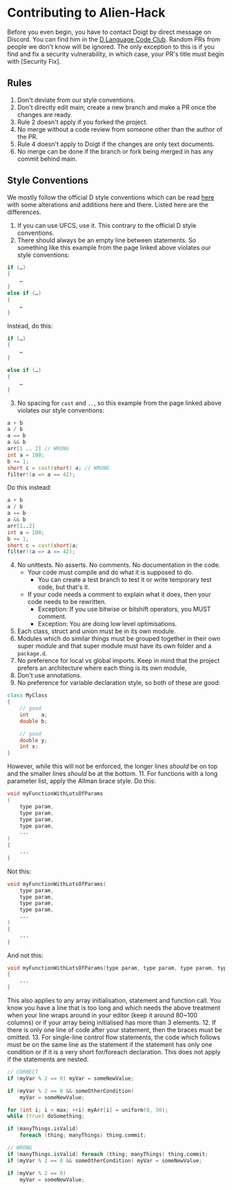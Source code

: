 # Contributing to Alien-Hack
Before you even begin, you have to contact Doigt by direct message on Discord. You can find him in the [D Language Code Club](https://discord.gg/bMZk9Q4). Random PRs from people we don't know will be ignored. The only exception to this is if you find and fix a security vulnerability, in which case, your PR's title must begin with \[Security Fix].

## Rules
1. Don't deviate from our style conventions.
2. Don't directly edit main; create a new branch and make a PR once the changes are ready.
3. Rule 2 doesn't apply if you forked the project.
4. No merge without a code review from someone other than the author of the PR.
5. Rule 4 doesn't apply to Doigt if the changes are only text documents.
6. No merge can be done if the branch or fork being merged in has any commit behind main.

## Style Conventions
We mostly follow the official D style conventions which can be read [here](https://dlang.org/dstyle.html) with some alterations and additions here and there. Listed here are the differences.

1. If you can use UFCS, use it. This contrary to the official D style conventions.
2. There should always be an empty line between statements. So something like this example from the page linked above violates our style conventions:
```d
if (…)
{
    …
}
else if (…)
{
    …
}
```
Instead, do this:
```d
if (…)
{
    …
}

else if (…)
{
    …
}
```
3. No spacing for `cast` and `..`, so this example from the page linked above violates our style conventions:
```d
a + b
a / b
a == b
a && b
arr[1 .. 2] // WRONG
int a = 100;
b += 1;
short c = cast(short) a; // WRONG
filter!(a => a == 42);
```
Do this instead:
```d
a + b
a / b
a == b
a && b
arr[1..2]
int a = 100;
b += 1;
short c = cast(short)a;
filter!(a => a == 42);
```
4. No unittests. No asserts. No comments. No documentation in the code.
   * Your code must compile and do what it is supposed to do.
     * You can create a test branch to test it or write temporary test code, but that's it.
   * If your code needs a comment to explain what it does, then your code needs to be rewritten.
     * Exception: If you use bitwise or bitshift operators, you MUST comment.
     * Exception: You are doing low level optimisations.
6. Each class, struct and union must be in its own module.
7. Modules which do similar things must be grouped together in their own super module and that super module must have its own folder and a `package.d`.
8. No preference for local vs global imports. Keep in mind that the project prefers an architecture where each thing is its own module,
9. Don't use annotations.
10. No preference for variable declaration style, so both of these are good:
```d
class MyClass
{
    // good
    int    a;
    double b;

    // good
    double y;
    int x;
}
```
However, while this will not be enforced, the longer lines _should_ be on top and the smaller lines _should_ be at the bottom.
11. For functions with a long parameter list, apply the Allman brace style. Do this:
```d
void myFunctionWithLotsOfParams
(
    type param,
    type param,
    type param,
    type param,
    ...
)
{
    ...
}
```
Not this:
```d
void myFunctionWithLotsOfParams(
    type param,
    type param,
    type param,
    type param,
    ...
)
{
    ...
}
```
And not this:
```d
void myFunctionWithLotsOfParams(type param, type param, type param, type param, ...)
{
    ...
}
```
This also applies to any array initialisation, statement and function call. You know you have a line that is too long and which needs the above treatment when your line wraps around in your editor (keep it around 80~100 columns) or if your array being initialised has more than 3 elements.
12. If there is only one line of code after your statement, then the braces must be omitted.
13. For single-line control flow statements, the code which follows must be on the same line as the statement if the statement has only one condition or if it is a very short for/foreach declaration. This does not apply if the statements are nested.
```d
// CORRECT
if (myVar % 2 == 0) myVar = someNewValue;

if (myVar % 2 == 0 && someOtherCondition)
    myVar = someNewValue;

for (int i; i < max; ++i) myArr[i] = uniform(0, 50);
while (true) doSomething;

if (manyThings.isValid)
    foreach (thing; manyThings) thing.commit;

// WRONG
if (manyThings.isValid) foreach (thing; manyThings) thing.commit;
if (myVar % 2 == 0 && someOtherCondition) myVar = someNewValue;

if (myVar % 2 == 0)
    myVar = someNewValue;
```
